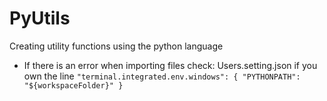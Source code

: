 # PyUtils
Creating utility functions using the python language

- If there is an error when importing files check:
  Users.setting.json if you own the line `"terminal.integrated.env.windows": { "PYTHONPATH": "${workspaceFolder}" }`
